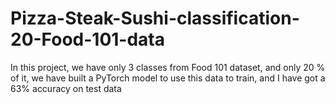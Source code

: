 # Pizza-Steak-Sushi-classification-20-Food-101-data
In this project, we have only 3 classes from Food 101 dataset, and only 20 % of it, we have built a PyTorch model to use this data to train, and I have got a 63% accuracy on test data
